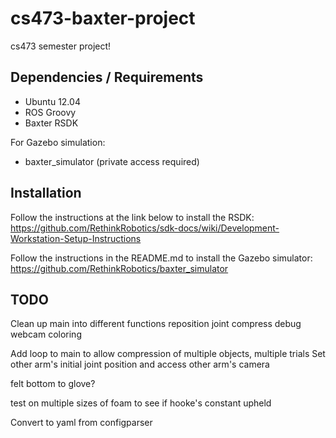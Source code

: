 cs473-baxter-project
====================

cs473 semester project!

Dependencies / Requirements
---------------------------
* Ubuntu 12.04
* ROS Groovy
* Baxter RSDK

For Gazebo simulation:
* baxter_simulator (private access required)

Installation
------------
Follow the instructions at the link below to install the RSDK:
https://github.com/RethinkRobotics/sdk-docs/wiki/Development-Workstation-Setup-Instructions

Follow the instructions in the README.md to install the Gazebo simulator:
https://github.com/RethinkRobotics/baxter_simulator

TODO
----
Clean up main into different functions
reposition joint compress
debug webcam coloring

Add loop to main to allow compression of multiple objects, multiple trials
Set other arm's initial joint position and access other arm's camera

felt bottom to glove?

test on multiple sizes of foam to see if hooke's constant upheld

Convert to yaml from configparser
